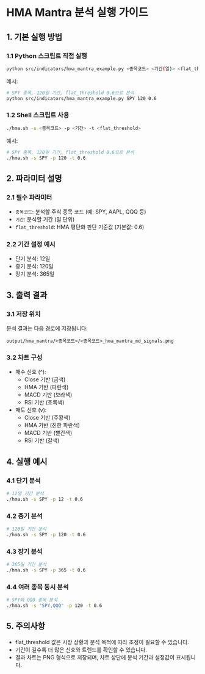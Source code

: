 # HMA Mantra 분석 실행 가이드

## 1. 기본 실행 방법

### 1.1 Python 스크립트 직접 실행
```bash
python src/indicators/hma_mantra_example.py <종목코드> <기간(일)> <flat_threshold>
```

예시:
```bash
# SPY 종목, 120일 기간, flat_threshold 0.6으로 분석
python src/indicators/hma_mantra_example.py SPY 120 0.6
```

### 1.2 Shell 스크립트 사용
```bash
./hma.sh -s <종목코드> -p <기간> -t <flat_threshold>
```

예시:
```bash
# SPY 종목, 120일 기간, flat_threshold 0.6으로 분석
./hma.sh -s SPY -p 120 -t 0.6
```

## 2. 파라미터 설명

### 2.1 필수 파라미터
- `종목코드`: 분석할 주식 종목 코드 (예: SPY, AAPL, QQQ 등)
- `기간`: 분석할 기간 (일 단위)
- `flat_threshold`: HMA 평탄화 판단 기준값 (기본값: 0.6)

### 2.2 기간 설정 예시
- 단기 분석: 12일
- 중기 분석: 120일
- 장기 분석: 365일

## 3. 출력 결과

### 3.1 저장 위치
분석 결과는 다음 경로에 저장됩니다:
```
output/hma_mantra/<종목코드>/<종목코드>_hma_mantra_md_signals.png
```

### 3.2 차트 구성
- 매수 신호 (^):
  - Close 기반 (금색)
  - HMA 기반 (파란색)
  - MACD 기반 (보라색)
  - RSI 기반 (초록색)
- 매도 신호 (v):
  - Close 기반 (주황색)
  - HMA 기반 (진한 파란색)
  - MACD 기반 (빨간색)
  - RSI 기반 (갈색)

## 4. 실행 예시

### 4.1 단기 분석
```bash
# 12일 기간 분석
./hma.sh -s SPY -p 12 -t 0.6
```

### 4.2 중기 분석
```bash
# 120일 기간 분석
./hma.sh -s SPY -p 120 -t 0.6
```

### 4.3 장기 분석
```bash
# 365일 기간 분석
./hma.sh -s SPY -p 365 -t 0.6
```

### 4.4 여러 종목 동시 분석
```bash
# SPY와 QQQ 종목 분석
./hma.sh -s "SPY,QQQ" -p 120 -t 0.6
```

## 5. 주의사항
- flat_threshold 값은 시장 상황과 분석 목적에 따라 조정이 필요할 수 있습니다.
- 기간이 길수록 더 많은 신호와 트렌드를 확인할 수 있습니다.
- 결과 차트는 PNG 형식으로 저장되며, 차트 상단에 분석 기간과 설정값이 표시됩니다. 